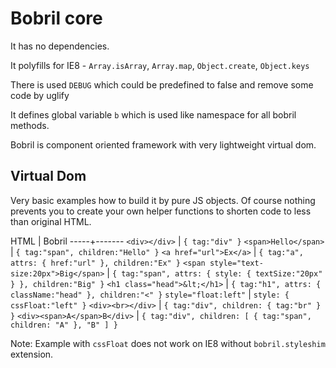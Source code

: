 Bobril core
===========

It has no dependencies.

It polyfills for IE8 - `Array.isArray`, `Array.map`, `Object.create`, `Object.keys`

There is used `DEBUG` which could be predefined to false and remove some code by uglify

It defines global variable `b` which is used like namespace for all bobril methods.

Bobril is component oriented framework with very lightweight virtual dom.

Virtual Dom
-----------

Very basic examples how to build it by pure JS objects. Of course nothing prevents you to create your own helper functions to shorten code to less than original HTML.

HTML | Bobril
-----+-------
`<div></div>` | `{ tag:"div" }`
`<span>Hello</span>` | `{ tag:"span", children:"Hello" }`
`<a href="url">Ex</a>` | `{ tag:"a", attrs: { href:"url" }, children:"Ex" }`
`<span style="text-size:20px">Big</span>` | `{ tag:"span", attrs: { style: { textSize:"20px" } }, children:"Big" }`
`<h1 class="head">&lt;</h1>` | `{ tag:"h1", attrs: { className:"head" }, children:"<" }`
`style="float:left"` | `style: { cssFloat:"left" }`
`<div><br></div>` | `{ tag:"div", children: { tag:"br" } }`
`<div><span>A</span>B</div>` | `{ tag:"div", children: [ { tag:"span", children: "A" }, "B" ] }`

Note: Example with `cssFloat` does not work on IE8 without `bobril.styleshim` extension.
